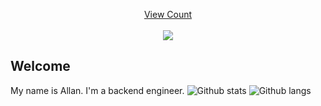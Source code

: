 <a target="blank" href="https://profile-counter.glitch.me/allan690/count.svg"><p align="center">View Count<br><br> <img src="https://profile-counter.glitch.me/allan690/count.svg" /></a>

## Welcome
My name is Allan. I'm a backend engineer. 
![Github stats](https://github-readme-stats.vercel.app/api?username=allan690&hide=prs&text_color=586069&layout=compact&hide_border=true&show_icons=true&theme=tokyonight)
![Github langs](https://github-readme-stats.vercel.app/api/top-langs/?username=allan690&text_color=586069&layout=compact&hide_border=true&title_color=0366d6&count_private=true&include_all_commits=true&theme=tokyonight&show_icons=true)
<p align="center">
<!--   <img src="https://github-profile-trophy.vercel.app/?username=allan690&rank=SSS,SS,S,AAA,AA,A,B,C,SECRET&theme=gruvbox" /> -->
</p>
